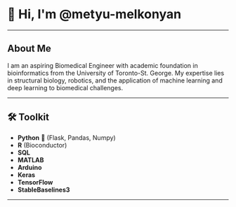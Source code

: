 # 👋 Hi, I'm @metyu-melkonyan

---

## About Me

I am an aspiring  Biomedical Engineer  with academic foundation in bioinformatics from the University of Toronto-St. George.
My expertise lies in structural biology, robotics, and the application of machine learning and deep learning to biomedical challenges.

---

## 🛠️ Toolkit

- **Python** 🐍 (Flask, Pandas, Numpy)
- **R** (Bioconductor)
- **SQL**
- **MATLAB**
- **Arduino**
- **Keras**
- **TensorFlow**
- **StableBaselines3**

---

<!--
Optional: Add more sections like Projects, Contact, or Fun Facts as you grow your profile!
-->
